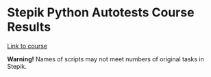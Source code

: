 # Stepik Python Autotests Course Results
[Link to course](https://stepik.org/course/575)

**Warning!** Names of scripts may not meet numbers of original tasks in Stepik.
